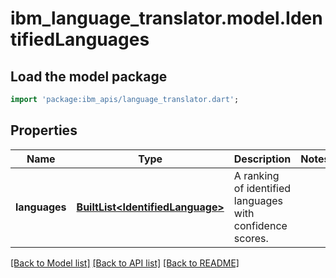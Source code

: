 # ibm_language_translator.model.IdentifiedLanguages

## Load the model package
```dart
import 'package:ibm_apis/language_translator.dart';
```

## Properties
Name | Type | Description | Notes
------------ | ------------- | ------------- | -------------
**languages** | [**BuiltList&lt;IdentifiedLanguage&gt;**](IdentifiedLanguage.md) | A ranking of identified languages with confidence scores. | 

[[Back to Model list]](../../README.md#documentation-for-models) [[Back to API list]](../../README.md#documentation-for-api-endpoints) [[Back to README]](../../README.md)



